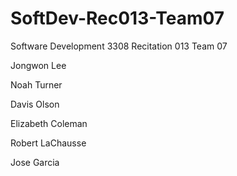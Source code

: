 # SoftDev-Rec013-Team07
Software Development 3308 Recitation 013 Team 07

Jongwon Lee  

Noah Turner  

Davis Olson  

Elizabeth Coleman  

Robert LaChausse

Jose Garcia

